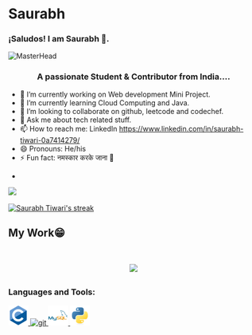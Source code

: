# Saurabh




### ¡Saludos! I am Saurabh 👋.


![MasterHead](https://www.eschoolnews.com/files/2021/02/coding-platform-STEM-code.jpg)   


<h3 align="center">A passionate Student & Contributor from India....</h3>

- 🔭 I’m currently working on Web development Mini Project.
- 🌱 I’m currently learning Cloud Computing and Java.
- 👯 I’m looking to collaborate on github, leetcode and codechef.
- 💬 Ask me about tech related stuff.
- 📫 How to reach me: LinkedIn https://www.linkedin.com/in/saurabh-tiwari-0a7414279/
- 😄 Pronouns: He/his
- ⚡ Fun fact: नमस्कार करके जाना 🙏
- <p align="right">
<img src = "https://github-readme-stats.vercel.app/api?username=Tripathiji27&&show_icons=true&title_color=ffffff&icon_color=bb2acf&text_color=daf7dc&bg_color=191919">
</p>
<p align="left">
    <a href="https://github-readme-streak-stats.herokuapp.com?user=Tripathiji27&theme=black-ice&stroke=060A0CD0">
        <img title="🔥 Get streak stats for your profile at git.io/streak-stats" alt="Saurabh Tiwari's streak" src="https://github-readme-streak-stats.herokuapp.com?user=Tripathiji27&theme=black-ice&stroke=060A0CD0"/>
    </a>
</p>

<h2>My Work😁</h2>
<h1 align="center">
<img src="https://im5.ezgif.com/tmp/ezgif-5-dfbf0ee8d9.gif">
</h1>
<h3 align="left">Languages and Tools:</h3>
<p align="left"> <a href="https://www.cprogramming.com/" target="_blank" rel="noreferrer"> <img src="https://raw.githubusercontent.com/devicons/devicon/master/icons/c/c-original.svg" alt="c" width="40" height="40"/> </a> <a href="https://git-scm.com/" target="_blank" rel="noreferrer"> <img src="https://www.vectorlogo.zone/logos/git-scm/git-scm-icon.svg" alt="git" width="40" height="40"/> </a> <a href="https://www.mysql.com/" target="_blank" rel="noreferrer"> <img src="https://raw.githubusercontent.com/devicons/devicon/master/icons/mysql/mysql-original-wordmark.svg" alt="mysql" width="40" height="40"/> </a> <a href="https://www.python.org" target="_blank" rel="noreferrer"> <img src="https://raw.githubusercontent.com/devicons/devicon/master/icons/python/python-original.svg" alt="python" width="40" height="40"/> </a> </p>
